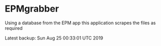 # EPMgrabber
Using a database from the EPM app this application scrapes the files as required


Latest backup: Sun Aug 25 00:33:01 UTC 2019
